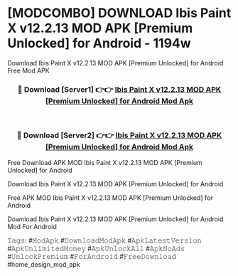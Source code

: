 # [MODCOMBO] DOWNLOAD Ibis Paint X v12.2.13 MOD APK [Premium Unlocked] for Android - 1194w
Download Ibis Paint X v12.2.13 MOD APK [Premium Unlocked] for Android Free Mod APK

<div align="center">
<h3>🔴 Download [Server1] 👉👉 <a href="https://apk-comot.site?title=Ibis_Paint_X_v12.2.13_MOD_APK_[Premium_Unlocked]_for_Android">Ibis Paint X v12.2.13 MOD APK [Premium Unlocked] for Android Mod Apk</a></h3><br>

<h3>🔴 Download [Server2] 👉👉 <a href="https://apk-comot.site?title=Ibis_Paint_X_v12.2.13_MOD_APK_[Premium_Unlocked]_for_Android">Ibis Paint X v12.2.13 MOD APK [Premium Unlocked] for Android Mod Apk</a></h3>
</div>


Free Download APK MOD Ibis Paint X v12.2.13 MOD APK [Premium Unlocked] for Android

Download Ibis Paint X v12.2.13 MOD APK [Premium Unlocked] for Android 

Free APK MOD Ibis Paint X v12.2.13 MOD APK [Premium Unlocked] for Android 

Download Ibis Paint X v12.2.13 MOD APK [Premium Unlocked] for Android Mod For Android

𝚃𝚊𝚐𝚜: #𝙼𝚘𝚍𝙰𝚙𝚔 #𝙳𝚘𝚠𝚗𝚕𝚘𝚊𝚍𝙼𝚘𝚍𝙰𝚙𝚔 #𝙰𝚙𝚔𝙻𝚊𝚝𝚎𝚜𝚝𝚅𝚎𝚛𝚜𝚒𝚘𝚗 #𝙰𝚙𝚔𝚄𝚗𝚕𝚒𝚖𝚒𝚝𝚎𝚍𝙼𝚘𝚗𝚎𝚢 #𝙰𝚙𝚔𝚄𝚗𝚕𝚘𝚌𝚔𝙰𝚕𝚕 #𝙰𝚙𝚔𝙽𝚘𝙰𝚍𝚜 #𝚄𝚗𝚕𝚘𝚌𝚔𝙿𝚛𝚎𝚖𝚒𝚞𝚖 #𝙵𝚘𝚛𝙰𝚗𝚍𝚛𝚘𝚒𝚍 #𝙵𝚛𝚎𝚎𝙳𝚘𝚠𝚗𝚕𝚘𝚊𝚍 #home_design_mod_apk